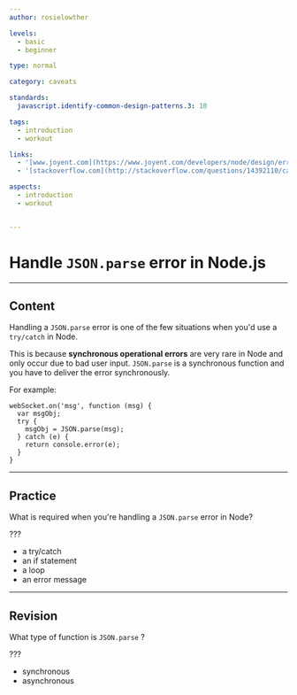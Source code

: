 ```yaml
---
author: rosielowther

levels:
  - basic
  - beginner

type: normal

category: caveats

standards:
  javascript.identify-common-design-patterns.3: 10

tags:
  - introduction
  - workout

links:
  - '[www.joyent.com](https://www.joyent.com/developers/node/design/errors){website}'
  - '[stackoverflow.com](http://stackoverflow.com/questions/14392110/catch-exception-in-node-during-json-parse?lq=1){website}'

aspects:
  - introduction
  - workout


---
```

# Handle `JSON.parse` error in Node.js

---
## Content

Handling a `JSON.parse` error is one of the few situations when you'd use a `try/catch` in Node.

This is because **synchronous operational errors** are very rare in Node and only occur due to bad user input. `JSON.parse` is a synchronous function and you have to deliver the error synchronously.

For example:
```
webSocket.on('msg', function (msg) {
  var msgObj;
  try {
    msgObj = JSON.parse(msg);
  } catch (e) {
    return console.error(e);
  }
}
```

---
## Practice

What is required when you're handling a `JSON.parse` error in Node? 

???

* a try/catch
* an if statement
* a loop
* an error message

---
## Revision

What type of function is `JSON.parse` ?

???

* synchronous
* asynchronous
 
